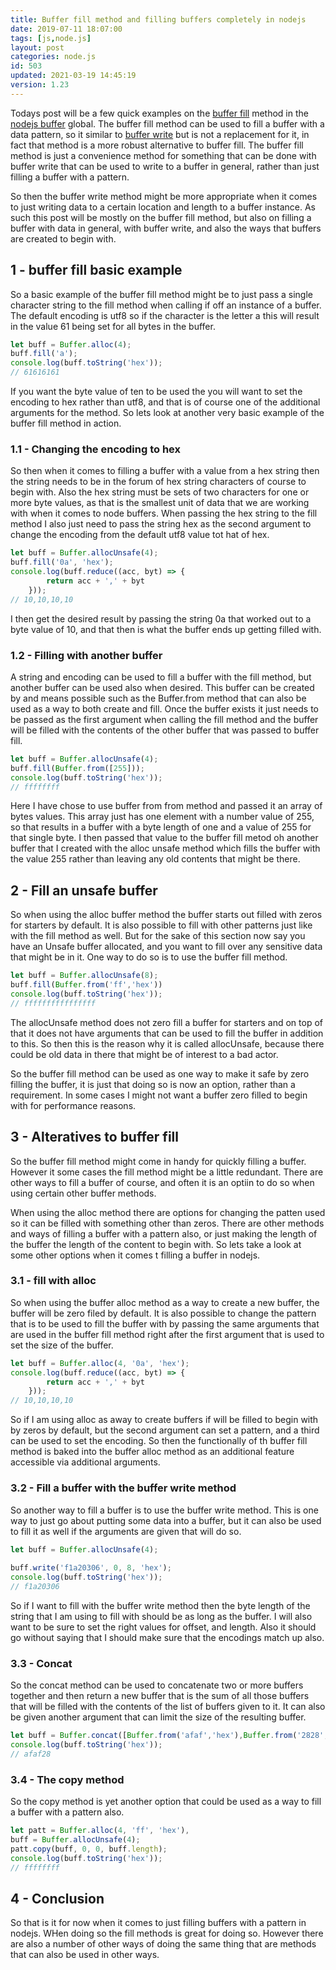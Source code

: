 ```yaml
---
title: Buffer fill method and filling buffers completely in nodejs
date: 2019-07-11 18:07:00
tags: [js,node.js]
layout: post
categories: node.js
id: 503
updated: 2021-03-19 14:45:19
version: 1.23
---
```


Todays post will be a few quick examples on the [buffer fill](https://nodejs.org/api/buffer.html#buffer_buf_fill_value_offset_end_encoding) method in the [nodejs buffer](/2018/02/07/nodejs-buffer/) global. The buffer fill method can be used to fill a buffer with a data pattern, so it similar to [buffer write](/2019/08/06/nodejs-buffer-write/) but is not a replacement for it, in fact that method is a more robust alternative to buffer fill. The buffer fill method is just a convenience method for something that can be done with buffer write that can be used to write to a buffer in general, rather than just filling a buffer with a pattern.

So then the buffer write method might be more appropriate when it comes to just writing data to a certain location and length to a buffer instance. As such this post will be mostly on the buffer fill method, but also on filling a buffer with data in general, with buffer write, and also the ways that buffers are created to begin with.

<!-- more -->

## 1 - buffer fill basic example

So a basic example of the buffer fill method might be to just pass a single character string to the fill method when calling if off an instance of a buffer. The default encoding is utf8 so if the character is the letter a this will result in the value 61 being set for all bytes in the buffer.

```js
let buff = Buffer.alloc(4);
buff.fill('a');
console.log(buff.toString('hex'));
// 61616161

```

If you want the byte value of ten to be used the you will want to set the encoding to hex rather than utf8, and that is of course one of the additional arguments for the method. So lets look at another very basic example of the buffer fill method in action.

### 1.1 - Changing the encoding to hex

So then when it comes to filling a buffer with a value from a hex string then the string needs to be in the forum of hex string characters of course to begin with. Also the hex string must be sets of two characters for one or more byte values, as that is the smallest unit of data that we are working with when it comes to node buffers. When passing the hex string to the fill method I also just need to pass the string hex as the second argument to change the encoding from the default utf8 value tot hat of hex.

```js
let buff = Buffer.allocUnsafe(4);
buff.fill('0a', 'hex');
console.log(buff.reduce((acc, byt) => {
        return acc + ',' + byt
    }));
// 10,10,10,10
```

I then get the desired result by passing the string 0a that worked out to a byte value of 10, and that then is what the buffer ends up getting filled with.

### 1.2 - Filling with another buffer

A string and encoding can be used to fill a buffer with the fill method, but another buffer can be used also when desired. This buffer can be created by and means possible such as the Buffer.from method that can also be used as a way to both create and fill. Once the buffer exists it just needs to be passed as the first argument when calling the fill method and the buffer will be filled with the contents of the other buffer that was passed to buffer fill.

```js
let buff = Buffer.allocUnsafe(4);
buff.fill(Buffer.from([255]));
console.log(buff.toString('hex'));
// ffffffff
```

Here I have chose to use buffer from from method and passed it an array of bytes values. This array just has one element with a number value of 255, so that results in a buffer with a byte length of one and a value of 255 for that single byte. I then passed that value to the buffer fill metod oh another buffer that I created with the alloc unsafe method which fills the buffer with the value 255 rather than leaving any old contents that might be there.

## 2 - Fill an unsafe buffer

So when using the alloc buffer method the buffer starts out filled with zeros for starters by default. It is also possible to fill with other patterns just like with the fill method as well. But for the sake of this section now say you have an Unsafe buffer allocated, and you want to fill over any sensitive data that might be in it. One way to do so is to use the buffer fill method.

```js
let buff = Buffer.allocUnsafe(8);
buff.fill(Buffer.from('ff','hex'))
console.log(buff.toString('hex'));
// ffffffffffffffff
```

The allocUnsafe method does not zero fill a buffer for starters and on top of that it does not have arguments that can be used to fill the buffer in addition to this. So then this is the reason why it is called allocUnsafe, because there could be old data in there that might be of interest to a bad actor. 

So the buffer fill method can be used as one way to make it safe by zero filling the buffer, it is just that doing so is now an option, rather than a requirement. In some cases I might not want a buffer zero filled to begin with for performance reasons.

## 3 - Alteratives to buffer fill

So the buffer fill method might come in handy for quickly filling a buffer. However it some cases the fill method might be a little redundant. There are other ways to fill a buffer of course, and often it is an optiin to do so when using certain other buffer methods. 

When using the alloc method there are options for changing the patten used so it can be filled with something other than zeros. There are other methods and ways of filling a buffer with a pattern also, or just making the length of the buffer the length of the content to begin with. So lets take a look at some other options when it comes t filling a buffer in nodejs.

### 3.1 - fill with alloc

So when using the buffer alloc method as a way to create a new buffer, the buffer will be zero filed by default. It is also possible to change the pattern that is to be used to fill the buffer with by passing the same arguments that are used in the buffer fill method right after the first argument that is used to set the size of the buffer.

```js
let buff = Buffer.alloc(4, '0a', 'hex');
console.log(buff.reduce((acc, byt) => {
        return acc + ',' + byt
    }));
// 10,10,10,10
```

So if I am using alloc as away to create buffers if will be filled to begin with by zeros by default, but the second argument can set a pattern, and a third can be used to set the encoding. So then the functionally of th buffer fill method is baked into the buffer alloc method as an additional feature accessible via additional arguments.

### 3.2 - Fill a buffer with the buffer write method

So another way to fill a buffer is to use the buffer write method. This is one way to just go about putting some data into a buffer, but it can also be used to fill it as well if the arguments are given that will do so.

```js
let buff = Buffer.allocUnsafe(4);
 
buff.write('f1a20306', 0, 8, 'hex');
console.log(buff.toString('hex'));
// f1a20306
```

So if I want to fill with the buffer write method then the byte length of the string that I am using to fill with should be as long as the buffer. I will also want to be sure to set the right values for offset, and length. Also it should go without saying that I should make sure that the encodings match up also.

### 3.3 - Concat

So the concat method can be used to concatenate two or more buffers together and then return a new buffer that is the sum of all those buffers that will be filled with the contents of the list of buffers given to it. It can also be given another argument that can limit the size of the resulting buffer.

```js
let buff = Buffer.concat([Buffer.from('afaf','hex'),Buffer.from('2828','hex')], 3);
console.log(buff.toString('hex'));
// afaf28
```

### 3.4 - The copy method

So the copy method is yet another option that could be used as a way to fill a buffer with a pattern also.

```js
let patt = Buffer.alloc(4, 'ff', 'hex'),
buff = Buffer.allocUnsafe(4);
patt.copy(buff, 0, 0, buff.length);
console.log(buff.toString('hex'));
// ffffffff
```

## 4 - Conclusion

So that is it for now when it comes to just filling buffers with a pattern in nodejs. WHen doing so the fill methods is great for doing so. However there are also a number of other ways of doing the same thing that are methods that can also be used in other ways.
